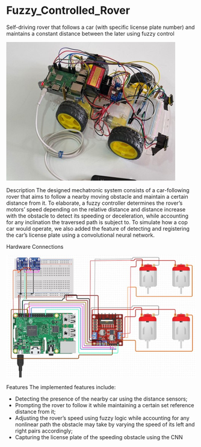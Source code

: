 # Fuzzy_Controlled_Rover
Self-driving rover that follows a car (with specific license plate number) and maintains a constant distance between the later using fuzzy control

![alt text](https://github.com/daniazzam/Fuzzy_Controlled_Rover/blob/main/images/rover.jpg?raw=true)


Description
The designed mechatronic system consists of a car-following rover that aims to follow a nearby
moving obstacle and maintain a certain distance from it. To elaborate, a fuzzy controller
determines the rover’s motors’ speed depending on the relative distance and distance increase
with the obstacle to detect its speeding or deceleration, while accounting for any inclination the
traversed path is subject to. To simulate how a cop car would operate, we also added the feature
of detecting and registering the car’s license plate using a convolutional neural network.


Hardware Connections

![alt text](https://github.com/daniazzam/Fuzzy_Controlled_Rover/blob/main/images/ciruit.jpg?raw=true)

Features
The implemented features include:
- Detecting the presence of the nearby car using the distance sensors;
- Prompting the rover to follow it while maintaining a certain set reference distance from it;
- Adjusting the rover’s speed using fuzzy logic while accounting for any nonlinear path the
obstacle may take by varying the speed of its left and right pairs accordingly;
- Capturing the license plate of the speeding obstacle using the CNN
